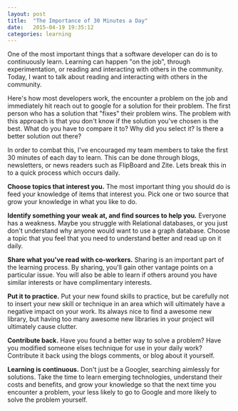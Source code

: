 ```yaml
---
layout: post
title:  "The Importance of 30 Minutes a Day"
date:   2015-04-19 19:35:12
categories: learning
---
```


One of the most important things that a software developer can do is to continuously
learn. Learning can happen "on the job", through experimentation, or reading and
interacting with others in the community. Today, I want to talk about reading and
interacting with others in the community.

Here's how most developers work, the encounter a problem on the job and immediately
hit reach out to google for a solution for their problem. The first person who
has a solution that "fixes" their problem wins. The problem with this approach is
that you don't know if the solution you've chosen is the best. What do you have
to compare it to? Why did you select it? Is there a better solution out there?

In order to combat this, I've encouraged my team members to take the first 30
minutes of each day to learn. This can be done through blogs, newsletters, or news
readers such as FlipBoard and Zite. Lets break this in to a quick process which
occurs daily.

**Choose topics that interest you.** The most important thing you should do is feed
your knowledge of items that interest you. Pick one or two source that grow your
knowledge in what you like to do.

**Identify something your weak at, and find sources to help you.** Everyone has a
weakness. Maybe you struggle with Relational databases, or you just don't understand
why anyone would want to use a graph database. Choose a topic that you feel that you
need to understand better and read up on it daily.

**Share what you've read with co-workers.** Sharing is an important part of the learning
process. By sharing, you'll gain other vantage points on a particular issue. You will
 also be able to learn if others around you have similar interests or have complimentary
 interests.

 **Put it to practice.** Put your new found skills to practice, but be carefully not to
insert your new skill or technique in an area which will ultimately have a negative
impact on your work. Its always nice to find a awesome new library, but having too
many awesome new libraries in your project will ultimately cause clutter.

**Contribute back.** Have you found a better way to solve a problem? Have you modified
someone elses technique for use in your daily work? Contribute it back using the
blogs comments, or blog about it yourself.

**Learning is continuous.** Don't just be a Googler, searching aimlessly for solutions.
Take the time to learn emerging technologies, understand their costs and benefits, and
grow your knowledge so that the next time you encounter a problem, your less likely to
go to Google and more likely to solve the problem yourself.
